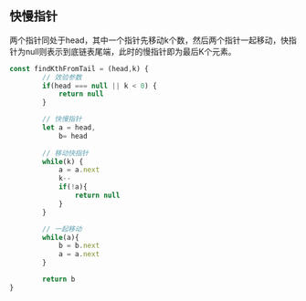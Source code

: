 ## 快慢指针

两个指针同处于head，其中一个指针先移动k个数，然后两个指针一起移动，快指针为null则表示到底链表尾端，此时的慢指针即为最后K个元素。

```js
const findKthFromTail = (head,k) {
        // 效验参数
        if(head === null || k < 0) {
            return null
        }

        // 快慢指针
        let a = head,
            b= head
        
        // 移动快指针
        while(k) {
            a = a.next
            k--
            if(!a){
                return null
            }
        }

        // 一起移动
        while(a){
            b = b.next
            a = a.next
        }

        return b
}
```